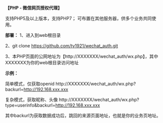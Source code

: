 
**【PHP - 微信网页授权代理】**

支持PHP5及以上版本，支持PHP7；
可布置在其他服务器，供多个业务共同使用。

**部署：**
1、进入到web根目录

2、git clone https://github.com/ty1921/wechat_auth.git

3、本PHP页面的公网地址为【http://XXXXXXX/wechat_auth/wx.php】，其中XXXXXXX为你的web根目录访问地址


**示例：**

简单模式，仅获取openid    http://XXXXXXX/wechat_auth/wx.php?backurl=http://192.168.xxx.xxx

复杂模式，获取昵称、头像  http://XXXXXXX/wechat_auth/wx.php?type=userinfo&backurl=http://192.168.xxx.xxx

其中backurl为获取数据成功后，跳回的来源页面地址，也就是你的业务页地址。